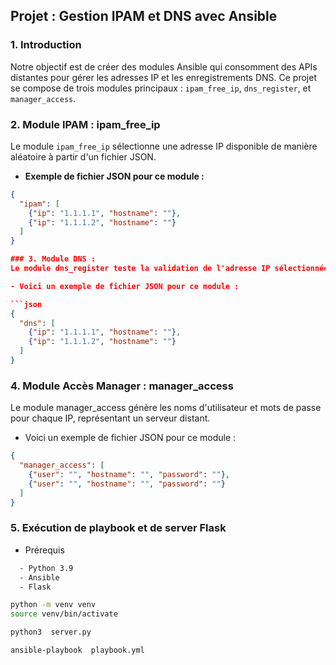 ## Projet : Gestion IPAM et DNS avec Ansible

### 1. Introduction
Notre objectif est de créer des modules Ansible qui consomment des APIs distantes pour gérer les adresses IP et les enregistrements DNS. Ce projet se compose de trois modules principaux : `ipam_free_ip`, `dns_register`, et `manager_access`.


### 2. Module IPAM : ipam_free_ip

Le module `ipam_free_ip` sélectionne une adresse IP disponible de manière aléatoire à partir d'un fichier JSON.

- **Exemple de fichier JSON pour ce module :**

```json
{
  "ipam": [
    {"ip": "1.1.1.1", "hostname": ""},
    {"ip": "1.1.1.2", "hostname": ""}
  ]
}

### 3. Module DNS : 
Le module dns_register teste la validation de l'adresse IP sélectionnée par le module IPAM. Ensuite, il vérifie si l'IP n'est pas déjà utilisée, puis l'ajoute dans un fichier dns.json. 

- Voici un exemple de fichier JSON pour ce module :

```json
{
  "dns": [
    {"ip": "1.1.1.1", "hostname": ""},
    {"ip": "1.1.1.2", "hostname": ""}
  ]
}
```
### 4. Module Accès Manager : manager_access
Le module manager_access génère les noms d'utilisateur et mots de passe pour chaque IP, représentant un serveur distant. 

- Voici un exemple de fichier JSON pour ce module :

```json
{
  "manager_access": [
    {"user": "", "hostname": "", "password": ""},
    {"user": "", "hostname": "", "password": ""}
  ]
}
```

### 5. Exécution de playbook et de server Flask

- Prérequis
```sh
  - Python 3.9
  - Ansible
  - Flask
```
```sh
python -m venv venv
source venv/bin/activate
```
```sh
python3  server.py
```

```sh
ansible-playbook  playbook.yml
```



